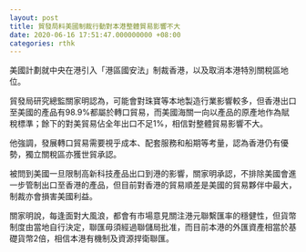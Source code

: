 ```yaml
---
layout: post
title: 貿發局料美國制裁行動對本港整體貿易影響不大
date: 2020-06-16 17:51:47.000000000 +08:00
categories: rthk
---
```


美國計劃就中央在港引入「港區國安法」制裁香港，以及取消本港特別關稅區地位。

貿發局研究總監關家明認為，可能會對珠寶等本地製造行業影響較多，但香港出口至美國的產品有98.9%都屬於轉口貿易，而美國海關一向以產品的原產地作為賦稅標準；餘下的對美貿易佔全年出口不足1%，相信對整體貿易影響不大。

他強調，發展轉口貿易需要視乎成本、配套服務和船期等考量，認為香港仍有優勢，獨立關稅區亦獲世貿承認。

被問到美國一旦限制高新科技產品出口到港的影響，關家明承認，不排除美國會進一步管制出口至香港的產品，但目前對香港的貿易順差是美國的貿易夥伴中最大，制裁亦會損害美國利益。

關家明說，每逢面對大風浪，都會有市場意見關注港元聯繫匯率的穩健性，但貨幣制度由當地自行決定，聯匯毋須經過聯儲局批准，而目前本港的外匯資產相當於基礎貨幣2倍，相信本港有機制及資源捍衛聯匯。
